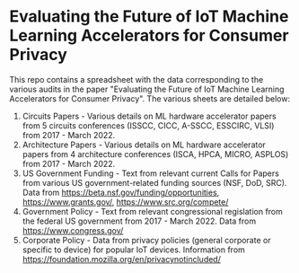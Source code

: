 # Evaluating the Future of IoT Machine Learning Accelerators for Consumer Privacy

This repo contains a spreadsheet with the data corresponding to the various audits in the paper "Evaluating the Future of IoT Machine Learning Accelerators for Consumer Privacy". The various sheets are detailed below:

1. Circuits Papers - Various details on ML hardware accelerator papers from 5 circuits conferences (ISSCC, CICC, A-SSCC, ESSCIRC, VLSI) from 2017 - March 2022.
2. Architecture Papers - Various details on ML hardware accelerator papers from 4 architecture conferences (ISCA, HPCA, MICRO, ASPLOS) from 2017 - March 2022.
3. US Government Funding - Text from relevant current Calls for Papers from various US government-related funding sources (NSF, DoD, SRC).
      Data from https://beta.nsf.gov/funding/opportunities, https://www.grants.gov/, https://www.src.org/compete/
4. Government Policy - Text from relevant congressional regislation from the federal US government from 2017 - March 2022.
      Data from https://www.congress.gov/
5. Corporate Policy - Data from privacy policies (general corporate or specific to device) for popular IoT devices.
      Information from https://foundation.mozilla.org/en/privacynotincluded/
